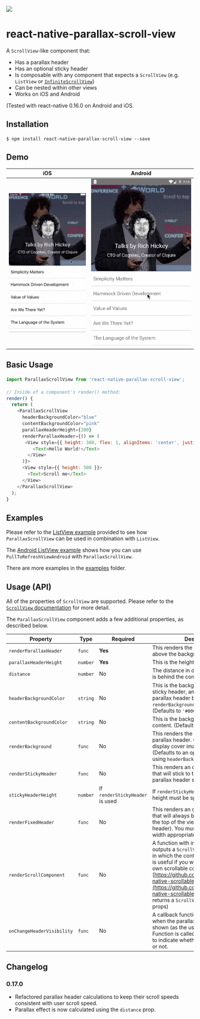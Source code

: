 [![](https://img.shields.io/npm/dm/react-native-parallax-scroll-view.svg?style=flat-square)](https://www.npmjs.com/package/react-native-parallax-scroll-view)

# react-native-parallax-scroll-view

A `ScrollView`-like component that:

- Has a parallax header
- Has an optional sticky header
- Is composable with any component that expects a `ScrollView` (e.g. `ListView` or [`InfiniteScrollView`](https://github.com/exponentjs/react-native-infinite-scroll-view))
- Can be nested within other views
- Works on iOS and Android

(Tested with react-native 0.16.0 on Android and iOS.

## Installation

```
$ npm install react-native-parallax-scroll-view --save
```

## Demo


| iOS | Android |
| --- | ------- |
| ![](./demo.ios.gif) | ![](./demo.android.20160117.gif) |

## Basic Usage

```js
import ParallaxScrollView from 'react-native-parallax-scroll-view';

// Inside of a component's render() method:
render() {
  return (
    <ParallaxScrollView
      headerBackgroundColor="blue"
      contentBackgroundColor="pink"
      parallaxHeaderHeight={300}
      renderParallaxHeader={() => (
       <View style={{ height: 300, flex: 1, alignItems: 'center', justifyContent: 'center' }}>
          <Text>Hello World!</Text>
        </View>
      )}>
      <View style={{ height: 500 }}>
        <Text>Scroll me</Text>
      </View>
    </ParallaxScrollView>
  );
}
```

## Examples

Please refer to the [ListView example](./examples/ListView/Talks.js) provided to see how `ParallaxScrollView` can be used in
combination with `ListView`.

The [Android ListView example](./examples/ListView/index.android.js) shows how you can use `PullToRefreshViewAndroid` with `ParallaxScrollView`.

There are more examples in the [examples](./examples) folder.

## Usage (API)

All of the properties of `ScrollView` are supported. Please refer to the
[`ScrollView` documentation](https://facebook.github.io/react-native/docs/scrollview.html) for more detail.

The `ParallaxScrollView` component adds a few additional properties, as described below.

| Property | Type | Required | Description |
| -------- | ---- | -------- | ----------- |
| `renderParallaxHeader` |  `func` | **Yes** |This renders the parallax header above the background. |
| `parallaxHeaderHeight` | `number` | **Yes** |This is the height of parallax header. |
| `distance` | `number` | No | The distance in dp that is background is behind the content. Defaults to 5. |
| `headerBackgroundColor` | `string` | No | This is the background color of the sticky header, and also used as parallax header background color if `renderBackground` is not provided. (Defaults to `'#000'`) |
| `contentBackgroundColor` | `string` | No | This is the background color of the content. (Defaults to `'#fff'`) |
| `renderBackground` | `func` | No | This renders the background of the parallax header. Can be used to display cover images for example. (Defaults to an opaque background using `headerBackgroundColor`) |
| `renderStickyHeader` | `func` | No | This renders an optional sticky header that will stick to the top of view when parallax header scrolls up. |
| `stickyHeaderHeight` | `number` | If `renderStickyHeader` is used | If `renderStickyHeader` is set, then its height must be specified. |
| `renderFixedHeader` | `func` | No | This renders an optional fixed header that will always be visible and fixed to the top of the view (and sticky header). You must set its height and width appropriately. |
| `renderScrollComponent` | `func` | No | A function with input `props` and outputs a `ScrollView`-like component in which the content is rendered. This is useful if you want to provide your own scrollable component. (See: [https://github.com/exponentjs/react-native-scrollable-mixin](https://github.com/exponentjs/react-native-scrollable-mixin)) (By default, returns a `ScrollView` with the given props) |
| `onChangeHeaderVisibility` | `func` | No | A callback function that is invoked when the parallax header is hidden or shown (as the user is scrolling). Function is called with a `boolean` value to indicate whether header is visible or not. |

## Changelog

### 0.17.0

- Refactored parallax header calculations to keep their scroll speeds consistent with user scroll speed.
- Parallax effect is now calculated using the `distance` prop.

